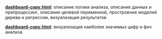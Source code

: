 **[dashboard-copy.html](file:///C:/Users/Dasha/Downloads/rstudio-export/dashboard-copy.html)**: описание логики анализа, описание данных и препроцессинг, описание целевой переменной, простроение моделей дерева и регрессии, визуализация результатов

**[dashboard-copy.html](file:///C:/Users/Dasha/Downloads/rstudio-export/template-report-copy.html)**: визуализация наиболее значимых цифр и фич анализа

